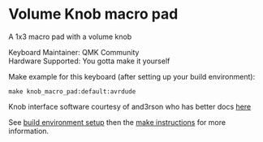 Volume Knob macro pad
===

A 1x3 macro pad with a volume knob

Keyboard Maintainer: QMK Community  
Hardware Supported: You gotta make it yourself

Make example for this keyboard (after setting up your build environment):

    make knob_macro_pad:default:avrdude

Knob interface software courtesy of and3rson who has better docs [here](https://github.com/and3rson/qmk_firmware/tree/master/keyboards/lets_split/keymaps/anderson)

See [build environment setup](https://docs.qmk.fm/build_environment_setup.html) then the [make instructions](https://docs.qmk.fm/make_instructions.html) for more information.
